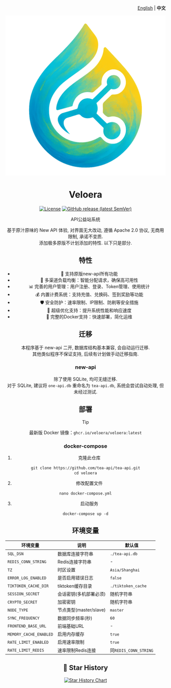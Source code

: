 <p align="right">
   <a href="./README.en.md">English</a> | <strong>中文</strong>
</p>
<div align="center">

![tea-api](/web/public/logo.png)

# Veloera

[![License](https://img.shields.io/github/license/tea-api/tea-api)](https://github.com/tea-api/tea-api/blob/main/LICENSE) [![GitHub release (latest SemVer)](https://img.shields.io/github/v/release/tea-api/tea-api)](https://github.com/tea-api/tea-api/releases)

API公益站系统

基于原汁原味的 New API 体验, 对界面无大改动, 遵循 Apache 2.0 协议, 无商用限制, 承诺不变质.  
添加极多原版不计划添加的特性. 以下只是部分.  

## 特性

- 🚀 支持原版new-api所有功能
- 🔄 多渠道负载均衡：智能分配请求，确保高可用性
- 📊 完善的用户管理：用户注册、登录、Token管理、使用统计
- 💰 内置计费系统：支持充值、兑换码、签到奖励等功能
- 🛡️ 安全防护：速率限制、IP限制、防刷等安全措施
- 🔌 超级优化支持：提升系统性能和响应速度
- 🐳 完整的Docker支持：快速部署，简化运维

## 迁移

本程序基于 new-api 二开, 数据库结构基本兼容, 会自动运行迁移.  
其他类似程序不保证支持, 后续有计划做手动迁移指南.  

### new-api

除了使用 SQLite, 均可无缝迁移.  
对于 SQLite, 建议将 `one-api.db` 重命名为 `tea-api.db`, 系统会尝试自动处理, 但未经过测试. 

## 部署

> [!TIP]
> 最新版 Docker 镜像：`ghcr.io/veloera/veloera:latest`

### docker-compose

1. 克隆此仓库

```shell
git clone https://github.com/tea-api/tea-api.git
cd veloera
```

2. 修改配置文件

```shell
nano docker-compose.yml
```

3. 启动服务

```shell
docker-compose up -d
```

## 环境变量

| 环境变量 | 说明 | 默认值 |
|---------|------|--------|
| `SQL_DSN` | 数据库连接字符串 | `./tea-api.db` |
| `REDIS_CONN_STRING` | Redis连接字符串 | - |
| `TZ` | 时区设置 | `Asia/Shanghai` |
| `ERROR_LOG_ENABLED` | 是否启用错误日志 | `false` |
| `TIKTOKEN_CACHE_DIR` | tiktoken缓存目录 | `./tiktoken_cache` |
| `SESSION_SECRET` | 会话密钥(多机部署必须) | 随机字符串 |
| `CRYPTO_SECRET` | 加密密钥 | 随机字符串 |
| `NODE_TYPE` | 节点类型(master/slave) | `master` |
| `SYNC_FREQUENCY` | 数据同步频率(秒) | `60` |
| `FRONTEND_BASE_URL` | 前端基础URL | - |
| `MEMORY_CACHE_ENABLED` | 启用内存缓存 | `true` |
| `RATE_LIMIT_ENABLED` | 启用速率限制 | `true` |
| `RATE_LIMIT_REDIS` | 速率限制Redis连接 | 同`REDIS_CONN_STRING` |

## 🌟 Star History

[![Star History Chart](https://api.star-history.com/svg?repos=tea-api/tea-api&type=Date)](https://star-history.com/#tea-api/tea-api&Date)
